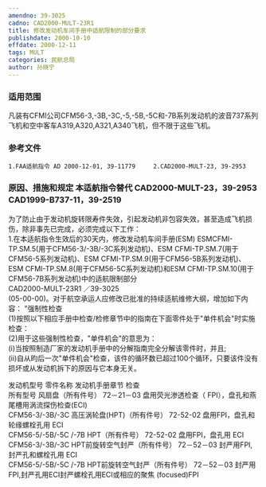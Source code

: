 ```yaml
---
amendno: 39-3025  
cadno: CAD2000-MULT-23R1  
title: 修改发动机车间手册中适航限制的部分要求  
publishdate: 2000-10-10  
effdate: 2000-12-11  
tags: MULT  
categories: 民航总局  
author: 孙晓宁  
---
```

  
### 适用范围  
凡装有CFMI公司CFM56-3,-3B,-3C,-5,-5B,-5C和-7B系列发动机的波音737系列飞机和空中客车A319,A320,A321,A340飞机，但不限于这些飞机。  
  
<!--more-->  
### 参考文件  
    1.FAA适航指令 AD 2000-12-01, 39-11779     2.CAD2000-MULT-23, 39-2953  
  
### 原因、措施和规定 本适航指令替代 CAD2000-MULT-23，39-2953     CAD1999-B737-11，39-2519  
为了防止由于发动机旋转限寿件失效，引起发动机非包容失效，甚至造成飞机损伤，除非事先已完成，必须完成以下工作：  
    1.在本适航指令生效后的30天内，修改发动机车间手册(ESM) ESMCFMI-TP.SM.5(用于CFM56-3/-3B/-3C系列发动机)、ESM CFMI-TP.SM.7(用于CFM56-5系列发动机)、ESM CFMI-TP.SM.9(用于CFM56-5B系列发动机)、ESM CFMI-TP.SM.8(用于CFM56-5C系列发动机)和ESM CFMI-TP.SM.10(用于CFM56-7B系列发动机)中的适航限制部分  
       CAD2000-MULT-23R1   ／39-3025  
(05-00-00)。对于航空承运人应修改已批准的持续适航维修大纲，增加如下内容： "强制性检查  
    (1)按照以下相应手册中检查/检修章节中的指南在下面零件处于"单件机会"时实施检查：  
    (2)用于这些强制性检查，"单件机会"的意思为：  
(i)当按照制造厂家的发动机手册中的分解指南完全分解该零件时，并且;  
(ii)自从昀后一次"单件机会"检查，该件的循环数已超过100个循环，只要该件没有损坏或从发动机拆下的原因与它本身无关。  
  
发动机型号  零件名称  发动机手册章节  检查  
所有型号  风扇盘（所有件号）  72－21－03  盘用荧光渗透检查（ FPI），盘孔和燕尾槽用涡流探伤检查(ECI)  
CFM56-3/-3B/-3C  高压涡轮盘(HPT)（所有件号）  72-52-02  盘用FPI，盘孔和轮缘螺栓孔用 ECI  
CFM56-5/-5B/-5C /-7B  HPT（所有件号）  72-52-02  盘用FPI，盘孔用 ECI  
CFM56-3/-3B/-3C  HPT前旋转空气封严（所有件号）  72－52－03  封严用FPI,封严孔和螺栓孔用 ECI  
CFM56-5/-5B/-5C /-7B  HPT前旋转空气封严（所有件号）  72－52－03  封严用FPI,封严孔用ECI封严螺栓孔用ECI或相应的聚焦 (focused)FPI  
  
